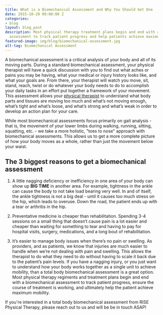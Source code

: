 ```yaml
---
title: What is a Biomechanical Assessment and Why You Should Get One
date: 2015-10-20 00:00:00 Z
categories:
- blog
layout: blog_post
description: Most physical therapy treatment plans begin and end with a biomechanical
  assessment to track patient progress and help patients achieve maximum mobility.
featured-image: img/blog/biomechanical-assessment.jpg
alt-tag: Biomechanical Assessment
---
```


A biomechanical assessment is a critical analysis of your body and all of its moving parts. During a standard biomechanical assessment, your physical therapist will have a quick discussion with you to find out what aches or pains you may be having, what your medical or injury history looks like, and what your goals are. From there, your therapist will watch you move, sit, stand, reach, twist or do whatever your body needs to do to accomplish your daily tasks in an effort put together a framework of your movement. This assessment allows your [physical therapist](/#team) to understand what body parts and tissues are moving too much and what’s not moving enough, what’s tight and what’s loose, and what’s strong and what’s weak in order to develop an action plan for your care.

While most biomechanical assessments focus primarily on gait analysis - that is, the movement of your lower limbs during walking, running, sitting, squatting, etc. - we take a more holistic, "toes to nose" approach with biomechanical assessments. This allows us to get a more complete picture of how your body moves as a whole, rather than just the movement below your waist.

## The 3 biggest reasons to get a biomechanical assessment

1. A little nagging deficiency or inefficiency in one area of your body can show up **BIG TIME** in another area. For example, tightness in the ankle can cause the body to not take load bearing very well. In and of itself, the ankle tightness is not a big deal - until it causes too much stress on the hip, which leads to overuse. Down the road, the patient ends up with a tear or arthritis in the hip.

2. Preventative medicine is cheaper than rehabilitation. Spending 3-4 sessions on a small thing that doesn’t cause pain is a lot easier and cheaper than waiting for something to tear and having to pay for hospital visits, surgery, medications, and a long bout of rehabilitation.

3. It’s easier to manage body issues when there’s no pain or swelling. As providers, and as patients, we know that injuries are much easier to handle when we’re not dealing with pain and swelling. This allows the therapist to do what they need to do without having to scale it back due to the patient’s pain levels.
If you have a nagging injury, or you just want to understand how your body works together as a single unit to achieve mobility, than a total body biomechanical assessment is a great option. Most physical therapy regiments and treatment plans begin and end with a biomechanical assessment to track patient progress, ensure the course of treatment is working, and ultimately help the patient achieve maximum mobility.

If you're interested in a total body biomechanical assessment from RISE Physical Therapy, please reach out to us and will be be in touch ASAP!
